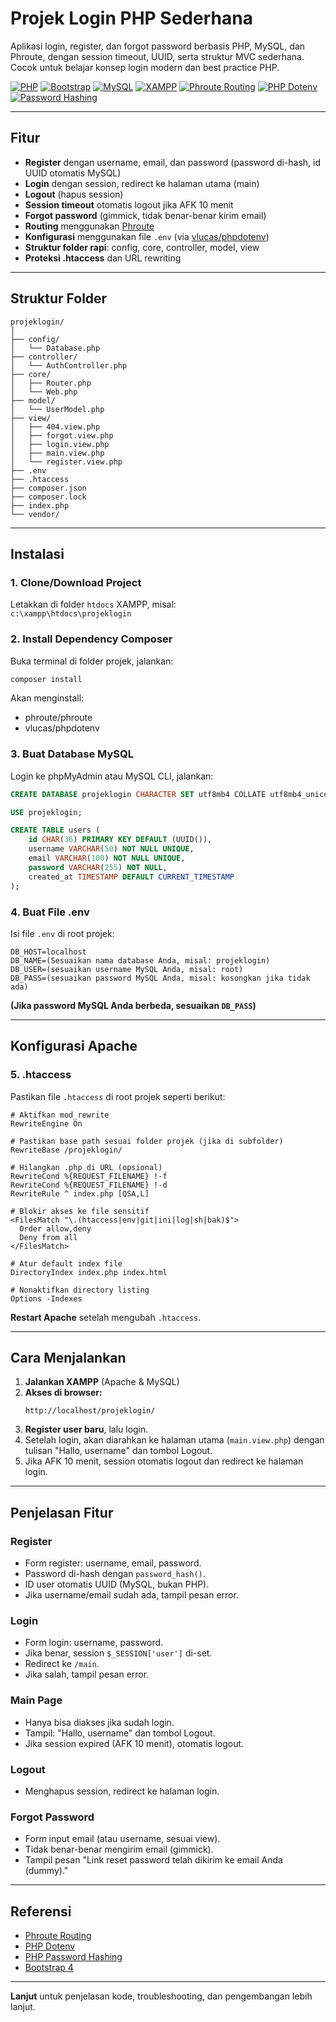 # Projek Login PHP Sederhana

Aplikasi login, register, dan forgot password berbasis PHP, MySQL, dan Phroute, dengan session timeout, UUID, serta struktur MVC sederhana.  
Cocok untuk belajar konsep login modern dan best practice PHP.

[![PHP](https://img.shields.io/badge/PHP-8%2B-blue?logo=php)](https://www.php.net/releases/8.0/en.php)
[![Bootstrap](https://img.shields.io/badge/Bootstrap-4.5-blueviolet?logo=bootstrap)](https://getbootstrap.com/docs/4.5/getting-started/introduction/)
[![MySQL](https://img.shields.io/badge/MySQL-Database-orange?logo=mysql)](https://www.mysql.com/)
[![XAMPP](https://img.shields.io/badge/XAMPP-Server-orange?logo=apache)](https://www.apachefriends.org/)
[![Phroute Routing](https://img.shields.io/badge/Phroute-Routing-lightgrey?logo=github)](https://github.com/mrjgreen/phroute)
[![PHP Dotenv](https://img.shields.io/badge/PHP--Dotenv-Config-green?logo=github)](https://github.com/vlucas/phpdotenv)
[![Password Hashing](https://img.shields.io/badge/PHP-Password--Hashing-yellow?logo=php)](https://www.php.net/manual/en/function.password-hash.php)

---

## Fitur

- **Register** dengan username, email, dan password (password di-hash, id UUID otomatis MySQL)
- **Login** dengan session, redirect ke halaman utama (main)
- **Logout** (hapus session)
- **Session timeout** otomatis logout jika AFK 10 menit
- **Forgot password** (gimmick, tidak benar-benar kirim email)
- **Routing** menggunakan [Phroute](https://github.com/mrjgreen/phroute)
- **Konfigurasi** menggunakan file `.env` (via [vlucas/phpdotenv](https://github.com/vlucas/phpdotenv))
- **Struktur folder rapi**: config, core, controller, model, view
- **Proteksi .htaccess** dan URL rewriting

---

## Struktur Folder

```
projeklogin/
│
├── config/
│   └── Database.php
├── controller/
│   └── AuthController.php
├── core/
│   ├── Router.php
│   └── Web.php
├── model/
│   └── UserModel.php
├── view/
│   ├── 404.view.php
│   ├── forgot.view.php
│   ├── login.view.php
│   ├── main.view.php
│   └── register.view.php
├── .env
├── .htaccess
├── composer.json
├── composer.lock
├── index.php
└── vendor/
```

---

## Instalasi

### 1. **Clone/Download Project**

Letakkan di folder `htdocs` XAMPP, misal:  
`c:\xampp\htdocs\projeklogin`

### 2. **Install Dependency Composer**

Buka terminal di folder projek, jalankan:
```sh
composer install
```
Akan menginstall:
- phroute/phroute
- vlucas/phpdotenv

### 3. **Buat Database MySQL**

Login ke phpMyAdmin atau MySQL CLI, jalankan:

```sql
CREATE DATABASE projeklogin CHARACTER SET utf8mb4 COLLATE utf8mb4_unicode_ci;

USE projeklogin;

CREATE TABLE users (
    id CHAR(36) PRIMARY KEY DEFAULT (UUID()),
    username VARCHAR(50) NOT NULL UNIQUE,
    email VARCHAR(100) NOT NULL UNIQUE,
    password VARCHAR(255) NOT NULL,
    created_at TIMESTAMP DEFAULT CURRENT_TIMESTAMP
);
```

### 4. **Buat File .env**

Isi file `.env` di root projek:

```
DB_HOST=localhost
DB_NAME=(Sesuaikan nama database Anda, misal: projeklogin)
DB_USER=(sesuaikan username MySQL Anda, misal: root)
DB_PASS=(sesuaikan password MySQL Anda, misal: kosongkan jika tidak ada)
```

**(Jika password MySQL Anda berbeda, sesuaikan `DB_PASS`)**

---

## Konfigurasi Apache

### 5. **.htaccess**

Pastikan file `.htaccess` di root projek seperti berikut:

```
# Aktifkan mod_rewrite
RewriteEngine On

# Pastikan base path sesuai folder projek (jika di subfolder)
RewriteBase /projeklogin/

# Hilangkan .php di URL (opsional)
RewriteCond %{REQUEST_FILENAME} !-f
RewriteCond %{REQUEST_FILENAME} !-d
RewriteRule ^ index.php [QSA,L]

# Blokir akses ke file sensitif
<FilesMatch "\.(htaccess|env|git|ini|log|sh|bak)$">
  Order allow,deny
  Deny from all
</FilesMatch>

# Atur default index file
DirectoryIndex index.php index.html

# Nonaktifkan directory listing
Options -Indexes
```

**Restart Apache** setelah mengubah `.htaccess`.

---

## Cara Menjalankan

1. **Jalankan XAMPP** (Apache & MySQL)
2. **Akses di browser:**  
   ```
   http://localhost/projeklogin/
   ```
3. **Register user baru**, lalu login.
4. Setelah login, akan diarahkan ke halaman utama (`main.view.php`) dengan tulisan "Hallo, username" dan tombol Logout.
5. Jika AFK 10 menit, session otomatis logout dan redirect ke halaman login.

---

## Penjelasan Fitur

### Register

- Form register: username, email, password.
- Password di-hash dengan `password_hash()`.
- ID user otomatis UUID (MySQL, bukan PHP).
- Jika username/email sudah ada, tampil pesan error.

### Login

- Form login: username, password.
- Jika benar, session `$_SESSION['user']` di-set.
- Redirect ke `/main`.
- Jika salah, tampil pesan error.

### Main Page

- Hanya bisa diakses jika sudah login.
- Tampil: "Hallo, username" dan tombol Logout.
- Jika session expired (AFK 10 menit), otomatis logout.

### Logout

- Menghapus session, redirect ke halaman login.

### Forgot Password

- Form input email (atau username, sesuai view).
- Tidak benar-benar mengirim email (gimmick).
- Tampil pesan "Link reset password telah dikirim ke email Anda (dummy)."

---

## Referensi

- [Phroute Routing](https://github.com/mrjgreen/phroute)
- [PHP Dotenv](https://github.com/vlucas/phpdotenv)
- [PHP Password Hashing](https://www.php.net/manual/en/function.password-hash.php)
- [Bootstrap 4](https://getbootstrap.com/docs/4.5/getting-started/introduction/)

---

**Lanjut** untuk penjelasan kode, troubleshooting, dan pengembangan lebih lanjut.